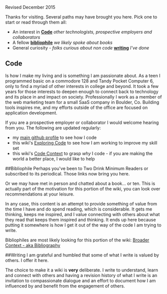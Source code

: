 Revised December 2015

Thanks for visiting. Several paths may have brought you here. Pick one to start or read through them all:
- An interest in [**Code**](https://github.com/michaeldayreads/0_autodidact/wiki/ii.0-Overview-of-the-wiki#code) _other technologists, prospective employers and collaborators_
- A fellow [**bibliophile**](https://github.com/michaeldayreads/0_autodidact/wiki/ii.0-Overview-of-the-wiki#bibliophile) _we likely spoke about books_
- General curiosity - _folks curious about non code_ [**writing**](https://github.com/michaeldayreads/0_autodidact/wiki/ii.0-Overview-of-the-wiki#writing) _I've done_

## Code
Is how I make my living and is something I am passionate about. As a teen I programmed basic on a commodore 128 and Tandy Pocket Computer 6, only to find a myriad of other interests in college and beyond. It took a few years for those interests to deepen enough to connect back to technology and its place in and impact on society. Professionally I work as a member of the web marketing team for a small SaaS company in Boulder, Co. Building tools inspires me, and my efforts outside of the office are focused on application development.

If you are a prospective employer or collaborator I would welcome hearing from you. The following are updated regularly:
* my [main github profile](https://github.com/michaeldayreads) to see how I code
* this wiki's [Exploring Code](https://github.com/michaeldayreads/0_autodidact/wiki/0-Sources-Exploring-Code) to see how I am working to improve my skill set
* this wiki's [Code Context](https://github.com/michaeldayreads/0_autodidact/wiki/1-Code-Context-Sources) to grasp _why_ I code - if you are making the world a better place, I would like to help

##Bibliophile
Perhaps you've been to Two Drink Minimum Readers or subscribed to its periodical. Those links now bring you here. 

Or we may have met in person and chatted about a book... or ten. This is actually part of the motivation for this portion of the wiki, you can look over recommendations at your leisure. 

In any case, this content is an attempt to provide something of value from the time I have and do spend reading, which is considerable. It gets me thinking, keeps me inspired, and I value connecting with others about what they read that keeps them inspired and thinking. It ends up here because putting it somewhere is how I get it out of the way of the code I am trying to write.

Bibliophiles are most likely looking for this portion of the wiki:
[Broader Context - aka Bibliography](https://github.com/michaeldayreads/0_autodidact/wiki/a.-Broader-Context)

##Writing
I am grateful and humbled that some of what I write is valued by others. I offer it here. 

The choice to make it a wiki is **very** deliberate. I write to understand, learn and connect with others and having a revision history of what I write is an invitation to compassionate dialogue and an effort to document how I am influenced by and benefit from the engagement of others.